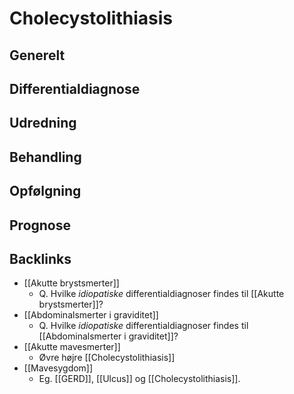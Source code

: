 # Cholecystolithiasis
## Generelt


## Differentialdiagnose


## Udredning


## Behandling


## Opfølgning


## Prognose


## Backlinks
* [[Akutte brystsmerter]]
	* Q. Hvilke *idiopatiske* differentialdiagnoser findes til [[Akutte brystsmerter]]?
* [[Abdominalsmerter i graviditet]]
	* Q. Hvilke *idiopatiske* differentialdiagnoser findes til [[Abdominalsmerter i graviditet]]?
* [[Akutte mavesmerter]]
	* Øvre højre
	[[Cholecystolithiasis]]
* [[Mavesygdom]]
	* Eg. [[GERD]], [[Ulcus]] og [[Cholecystolithiasis]].

<!-- #anki/deck/Medicine #anki/tag/med/Abdominal surgery# -->

<!-- {BearID:7BDAB22D-9332-4BA3-ACA8-62D38A90CDBE-3083-00000F8A2D7F237D} -->
